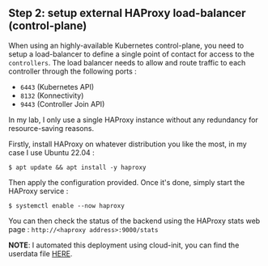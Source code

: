 ## Step 2: setup external HAProxy load-balancer (control-plane)

When using an highly-available Kubernetes control-plane, you need to setup a load-balancer to define a single point of contact for access to the `controllers`. The load balancer needs to allow and route traffic to each controller through the following ports :

- `6443` (Kubernetes API)
- `8132` (Konnectivity)
- `9443` (Controller Join API)

In my lab, I only use a single HAProxy instance without any redundancy for resource-saving reasons.

Firstly, install HAProxy on whatever distribution you like the most, in my case I use Ubuntu 22.04 :

```
$ apt update && apt install -y haproxy
```

Then apply the configuration provided. Once it's done, simply start the HAProxy service :

```
$ systemctl enable --now haproxy
```

You can then check the status of the backend using the HAProxy stats web page : `http://<haproxy address>:9000/stats`

**NOTE**: I automated this deployment using cloud-init, you can find the userdata file [HERE](userdata.yml).
